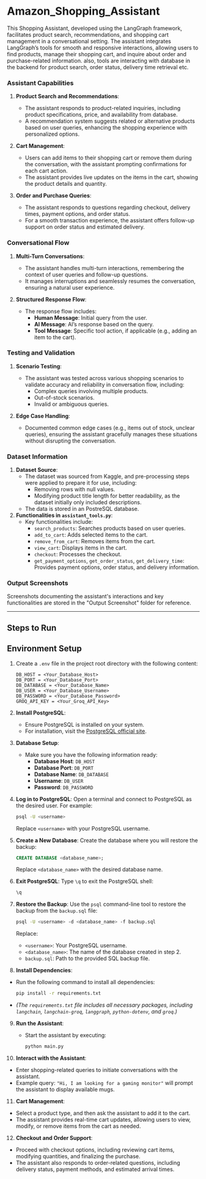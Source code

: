 # Amazon_Shopping_Assistant 

This Shopping Assistant, developed using the LangGraph framework, facilitates product search, recommendations, and shopping cart management in a conversational setting. The assistant integrates LangGraph’s tools for smooth and responsive interactions, allowing users to find products, manage their shopping cart, and inquire about order and purchase-related information. also, tools are interacting with database in the backend for product search, order status, delivery time retrieval etc.

### Assistant Capabilities

1. **Product Search and Recommendations**:
   - The assistant responds to product-related inquiries, including product specifications, price, and availability from database.
   - A recommendation system suggests related or alternative products based on user queries, enhancing the shopping experience with personalized options.
   
2. **Cart Management**:
   - Users can add items to their shopping cart or remove them during the conversation, with the assistant prompting confirmations for each cart action.
   - The assistant provides live updates on the items in the cart, showing the product details and quantity.

3. **Order and Purchase Queries**:
   - The assistant responds to questions regarding checkout, delivery times, payment options, and order status.
   - For a smooth transaction experience, the assistant offers follow-up support on order status and estimated delivery.

### Conversational Flow

1. **Multi-Turn Conversations**:
   - The assistant handles multi-turn interactions, remembering the context of user queries and follow-up questions.
   - It manages interruptions and seamlessly resumes the conversation, ensuring a natural user experience.

2. **Structured Response Flow**:
   - The response flow includes:
     - **Human Message**: Initial query from the user.
     - **AI Message**: AI’s response based on the query.
     - **Tool Message**: Specific tool action, if applicable (e.g., adding an item to the cart).

### Testing and Validation

1. **Scenario Testing**:
   - The assistant was tested across various shopping scenarios to validate accuracy and reliability in conversation flow, including:
     - Complex queries involving multiple products.
     - Out-of-stock scenarios.
     - Invalid or ambiguous queries.
   
2. **Edge Case Handling**:
   - Documented common edge cases (e.g., items out of stock, unclear queries), ensuring the assistant gracefully manages these situations without disrupting the conversation.

### Dataset Information

1. **Dataset Source**:
   - The dataset was sourced from Kaggle, and pre-processing steps were applied to prepare it for use, including:
     - Removing rows with null values.
     - Modifying product title length for better readability, as the dataset initially only included descriptions.
   - The data is stored in an PostreSQL database.
2. **Functionalities in `assistant_tools.py`**:
   - Key functionalities include:
     - `search_products`: Searches products based on user queries.
     - `add_to_cart`: Adds selected items to the cart.
     - `remove_from_cart`: Removes items from the cart.
     - `view_cart`: Displays items in the cart.
     - `checkout`: Processes the checkout.
     - `get_payment_options`, `get_order_status`, `get_delivery_time`: Provides payment options, order status, and delivery information.

### Output Screenshots

Screenshots documenting the assistant's interactions and key functionalities are stored in the "Output Screenshot" folder for reference.

---

## Steps to Run
## Environment Setup

1. Create a `.env` file in the project root directory with the following content:

   ```plaintext
   DB_HOST = <Your_Database_Host>
   DB_PORT = <Your_Database_Port>
   DB_DATABASE = <Your_Database_Name>
   DB_USER = <Your_Database_Username>
   DB_PASSWORD = <Your_Database_Password>
   GROQ_API_KEY = <Your_Groq_API_Key>

2. **Install PostgreSQL**:
   - Ensure PostgreSQL is installed on your system.
   - For installation, visit the [PostgreSQL official site](https://www.postgresql.org/download/).

3. **Database Setup**:
   - Make sure you have the following information ready:
     - **Database Host**: `DB_HOST`
     - **Database Port**: `DB_PORT`
     - **Database Name**: `DB_DATABASE`
     - **Username**: `DB_USER`
     - **Password**: `DB_PASSWORD`

4. **Log in to PostgreSQL**:
   Open a terminal and connect to PostgreSQL as the desired user. For example:
   ```bash
   psql -U <username>
   ```

   Replace `<username>` with your PostgreSQL username.

5. **Create a New Database**:
   Create the database where you will restore the backup:
   ```sql
   CREATE DATABASE <database_name>;
   ```

   Replace `<database_name>` with the desired database name.

6. **Exit PostgreSQL**:
   Type `\q` to exit the PostgreSQL shell:
   ```bash
   \q
   ```

7. **Restore the Backup**:
   Use the `psql` command-line tool to restore the backup from the `backup.sql` file:
   ```bash
   psql -U <username> -d <database_name> -f backup.sql
   ```

   Replace:
   - `<username>`: Your PostgreSQL username.
   - `<database_name>`: The name of the database created in step 2.
   - `backup.sql`: Path to the provided SQL backup file.

8. **Install Dependencies**:
  - Run the following command to install all dependencies:
     ```bash
     pip install -r requirements.txt
     ```
   - *(The `requirements.txt` file includes all necessary packages, including `langchain`, `langchain-groq`, `langgraph`, `python-dotenv`, and `groq`.)*

9. **Run the Assistant**:
   - Start the assistant by executing:
     ```bash
     python main.py
     ```

10. **Interact with the Assistant**:
   - Enter shopping-related queries to initiate conversations with the assistant.
   - Example query: `"Hi, I am looking for a gaming monitor"` will prompt the assistant to display available mugs.

11. **Cart Management**:
   - Select a product type, and then ask the assistant to add it to the cart.
   - The assistant provides real-time cart updates, allowing users to view, modify, or remove items from the cart as needed.

12. **Checkout and Order Support**:
   - Proceed with checkout options, including reviewing cart items, modifying quantities, and finalizing the purchase.
   - The assistant also responds to order-related questions, including delivery status, payment methods, and estimated arrival times.


